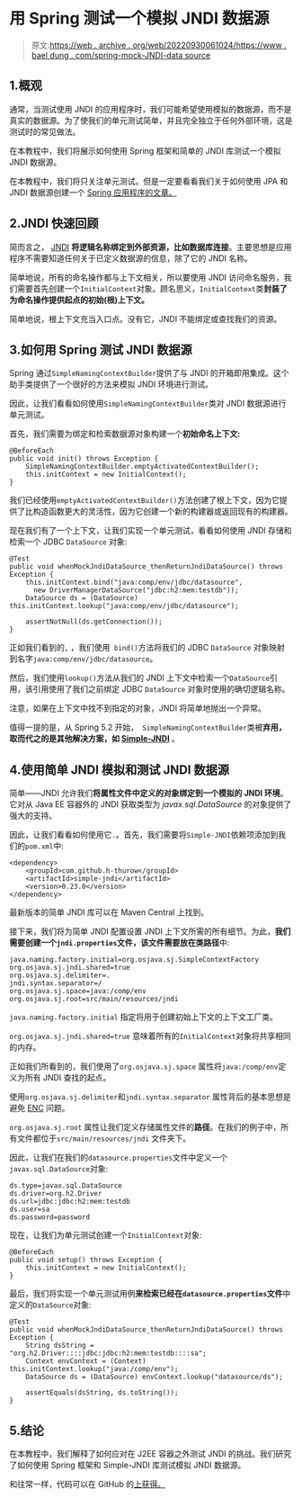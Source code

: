 # 用 Spring 测试一个模拟 JNDI 数据源

> 原文:[https://web . archive . org/web/20220930061024/https://www . bael dung . com/spring-mock-JNDI-data source](https://web.archive.org/web/20220930061024/https://www.baeldung.com/spring-mock-jndi-datasource)

## 1.概观

通常，当测试使用 JNDI 的应用程序时，我们可能希望使用模拟的数据源，而不是真实的数据源。为了使我们的单元测试简单，并且完全独立于任何外部环境，这是测试时的常见做法。

在本教程中，我们将展示如何使用 Spring 框架和简单的 JNDI 库测试一个模拟 JNDI 数据源。

在本教程中，我们将只关注单元测试。但是一定要看看我们关于如何使用 JPA 和 JNDI 数据源创建一个 [Spring 应用程序的文章。](/web/20220630005731/https://www.baeldung.com/spring-persistence-jpa-jndi-datasource)

## 2.JNDI 快速回顾

简而言之， [JNDI](/web/20220630005731/https://www.baeldung.com/jndi) **将逻辑名称绑定到外部资源，比如数据库连接**。主要思想是应用程序不需要知道任何关于已定义数据源的信息，除了它的 JNDI 名称。

简单地说，所有的命名操作都与上下文相关，所以要使用 JNDI 访问命名服务，我们需要首先创建一个`InitialContext`对象。顾名思义，`InitialContext`类**封装了为命名操作提供起点的初始(根)上下文。**

简单地说，根上下文充当入口点。没有它，JNDI 不能绑定或查找我们的资源。

## 3.如何用 Spring 测试 JNDI 数据源

Spring 通过`SimpleNamingContextBuilder`提供了与 JNDI 的开箱即用集成。这个助手类提供了一个很好的方法来模拟 JNDI 环境进行测试。

因此，让我们看看如何使用`SimpleNamingContextBuilder`类对 JNDI 数据源进行单元测试。

首先，我们需要为绑定和检索数据源对象构建一个**初始命名上下文:**

```
@BeforeEach
public void init() throws Exception {
    SimpleNamingContextBuilder.emptyActivatedContextBuilder();
    this.initContext = new InitialContext();
}
```

我们已经使用`emptyActivatedContextBuilder()`方法创建了根上下文，因为它提供了比构造函数更大的灵活性，因为它创建一个新的构建器或返回现有的构建器。

现在我们有了一个上下文，让我们实现一个单元测试，看看如何使用 JNDI 存储和检索一个 JDBC `DataSource` 对象:

```
@Test
public void whenMockJndiDataSource_thenReturnJndiDataSource() throws Exception {
    this.initContext.bind("java:comp/env/jdbc/datasource", 
      new DriverManagerDataSource("jdbc:h2:mem:testdb"));
    DataSource ds = (DataSource) this.initContext.lookup("java:comp/env/jdbc/datasource");

    assertNotNull(ds.getConnection());
}
```

正如我们看到的`,` ，我们使用` bind()`方法将我们的 JDBC `DataSource` 对象映射到名字`java:comp/env/jdbc/datasource`。

然后，我们使用`lookup()`方法从我们的 JNDI 上下文中检索一个`DataSource`引用，该引用使用了我们之前绑定 JDBC `DataSource` 对象时使用的确切逻辑名称。

注意，如果在上下文中找不到指定的对象，JNDI 将简单地抛出一个异常。

值得一提的是，从 Spring 5.2 开始，` SimpleNamingContextBuilder`类被**弃用，取而代之的是其他解决方案，如 [Simple-JNDI](https://web.archive.org/web/20220630005731/https://github.com/h-thurow/Simple-JNDI)** 。

## 4.使用简单 JNDI 模拟和测试 JNDI 数据源

简单——JNDI 允许我们**将属性文件中定义的对象绑定到一个模拟的 JNDI 环境**。它对从 Java EE 容器外的 JNDI 获取类型为 *javax.sql.DataSource* 的对象提供了强大的支持。

因此，让我们看看如何使用它`.`。首先，我们需要将`Simple-JNDI`依赖项添加到我们的`pom.xml`中:

```
<dependency>
    <groupId>com.github.h-thurow</groupId>
    <artifactId>simple-jndi</artifactId>
    <version>0.23.0</version>
</dependency>
```

最新版本的简单 JNDI 库可以在 Maven Central 上找到。

接下来，我们将为简单 JNDI 配置设置 JNDI 上下文所需的所有细节。为此，**我们需要创建一个`jndi.properties`文件，该文件需要放在类路径**中:

```
java.naming.factory.initial=org.osjava.sj.SimpleContextFactory
org.osjava.sj.jndi.shared=true
org.osjava.sj.delimiter=.
jndi.syntax.separator=/
org.osjava.sj.space=java:/comp/env
org.osjava.sj.root=src/main/resources/jndi
```

`java.naming.factory.initial` 指定将用于创建初始上下文的上下文工厂类。

`org.osjava.sj.jndi.shared=true` 意味着所有的`InitialContext`对象将共享相同的内存。

正如我们所看到的，我们使用了`org.osjava.sj.space` 属性将`java:/comp/env`定义为所有 JNDI 查找的起点。

使用`org.osjava.sj.delimiter`和`jndi.syntax.separator` 属性背后的基本思想是避免 [ENC](https://web.archive.org/web/20220630005731/https://github.com/h-thurow/Simple-JNDI/issues/1) 问题。

`org.osjava.sj.root` 属性让我们定义存储属性文件的**路径**。在我们的例子中，所有文件都位于`src/main/resources/jndi` 文件夹下。

因此，让我们在我们的`datasource.properties`文件中定义一个`javax.sql.DataSource`对象:

```
ds.type=javax.sql.DataSource
ds.driver=org.h2.Driver
ds.url=jdbc:jdbc:h2:mem:testdb
ds.user=sa
ds.password=password
```

现在，让我们为单元测试创建一个`InitialContext`对象:

```
@BeforeEach
public void setup() throws Exception {
    this.initContext = new InitialContext();
}
```

最后，我们将实现一个单元测试用例**来检索已经在`datasource.properties`文件**中定义的`DataSource`对象:

```
@Test
public void whenMockJndiDataSource_thenReturnJndiDataSource() throws Exception {
    String dsString = "org.h2.Driver::::jdbc:jdbc:h2:mem:testdb::::sa";
    Context envContext = (Context) this.initContext.lookup("java:/comp/env");
    DataSource ds = (DataSource) envContext.lookup("datasource/ds");

    assertEquals(dsString, ds.toString());
}
```

## 5.结论

在本教程中，我们解释了如何应对在 J2EE 容器之外测试 JNDI 的挑战。我们研究了如何使用 Spring 框架和 Simple-JNDI 库测试模拟 JNDI 数据源。

和往常一样，代码可以在 GitHub 的[上获得。](https://web.archive.org/web/20220630005731/https://github.com/eugenp/tutorials/tree/master/persistence-modules/spring-persistence-simple)